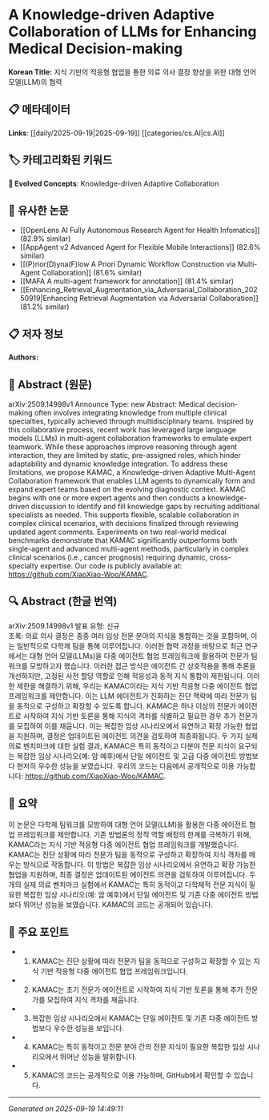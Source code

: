 
# A Knowledge-driven Adaptive Collaboration of LLMs for Enhancing Medical Decision-making

**Korean Title:** 지식 기반의 적응형 협업을 통한 의료 의사 결정 향상을 위한 대형 언어 모델(LLM)의 협력

## 📋 메타데이터

**Links**: [[daily/2025-09-19|2025-09-19]] [[categories/cs.AI|cs.AI]]

## 🏷️ 카테고리화된 키워드
**🚀 Evolved Concepts**: Knowledge-driven Adaptive Collaboration

## 🔗 유사한 논문
- [[OpenLens AI Fully Autonomous Research Agent for Health Infomatics]] (82.9% similar)
- [[AppAgent v2 Advanced Agent for Flexible Mobile Interactions]] (82.6% similar)
- [[(P)rior(D)yna(F)low A Priori Dynamic Workflow Construction via Multi-Agent Collaboration]] (81.6% similar)
- [[MAFA A multi-agent framework for annotation]] (81.4% similar)
- [[Enhancing_Retrieval_Augmentation_via_Adversarial_Collaboration_20250919|Enhancing Retrieval Augmentation via Adversarial Collaboration]] (81.2% similar)

## 📋 저자 정보

**Authors:** 

## 📄 Abstract (원문)

arXiv:2509.14998v1 Announce Type: new 
Abstract: Medical decision-making often involves integrating knowledge from multiple clinical specialties, typically achieved through multidisciplinary teams. Inspired by this collaborative process, recent work has leveraged large language models (LLMs) in multi-agent collaboration frameworks to emulate expert teamwork. While these approaches improve reasoning through agent interaction, they are limited by static, pre-assigned roles, which hinder adaptability and dynamic knowledge integration. To address these limitations, we propose KAMAC, a Knowledge-driven Adaptive Multi-Agent Collaboration framework that enables LLM agents to dynamically form and expand expert teams based on the evolving diagnostic context. KAMAC begins with one or more expert agents and then conducts a knowledge-driven discussion to identify and fill knowledge gaps by recruiting additional specialists as needed. This supports flexible, scalable collaboration in complex clinical scenarios, with decisions finalized through reviewing updated agent comments. Experiments on two real-world medical benchmarks demonstrate that KAMAC significantly outperforms both single-agent and advanced multi-agent methods, particularly in complex clinical scenarios (i.e., cancer prognosis) requiring dynamic, cross-specialty expertise. Our code is publicly available at: https://github.com/XiaoXiao-Woo/KAMAC.

## 🔍 Abstract (한글 번역)

arXiv:2509.14998v1 발표 유형: 신규  
초록: 의료 의사 결정은 종종 여러 임상 전문 분야의 지식을 통합하는 것을 포함하며, 이는 일반적으로 다학제 팀을 통해 이루어집니다. 이러한 협력 과정을 바탕으로 최근 연구에서는 대형 언어 모델(LLMs)을 다중 에이전트 협업 프레임워크에 활용하여 전문가 팀워크를 모방하고자 했습니다. 이러한 접근 방식은 에이전트 간 상호작용을 통해 추론을 개선하지만, 고정된 사전 할당 역할로 인해 적응성과 동적 지식 통합이 제한됩니다. 이러한 제한을 해결하기 위해, 우리는 KAMAC이라는 지식 기반 적응형 다중 에이전트 협업 프레임워크를 제안합니다. 이는 LLM 에이전트가 진화하는 진단 맥락에 따라 전문가 팀을 동적으로 구성하고 확장할 수 있도록 합니다. KAMAC은 하나 이상의 전문가 에이전트로 시작하여 지식 기반 토론을 통해 지식의 격차를 식별하고 필요한 경우 추가 전문가를 모집하여 이를 채웁니다. 이는 복잡한 임상 시나리오에서 유연하고 확장 가능한 협업을 지원하며, 결정은 업데이트된 에이전트 의견을 검토하여 최종화됩니다. 두 가지 실제 의료 벤치마크에 대한 실험 결과, KAMAC은 특히 동적이고 다분야 전문 지식이 요구되는 복잡한 임상 시나리오(예: 암 예후)에서 단일 에이전트 및 고급 다중 에이전트 방법보다 현저히 우수한 성능을 보였습니다. 우리의 코드는 다음에서 공개적으로 이용 가능합니다: https://github.com/XiaoXiao-Woo/KAMAC.

## 📝 요약

이 논문은 다학제 팀워크를 모방하여 대형 언어 모델(LLM)을 활용한 다중 에이전트 협업 프레임워크를 제안합니다. 기존 방법론의 정적 역할 배정의 한계를 극복하기 위해, KAMAC라는 지식 기반 적응형 다중 에이전트 협업 프레임워크를 개발했습니다. KAMAC는 진단 상황에 따라 전문가 팀을 동적으로 구성하고 확장하여 지식 격차를 메우는 방식으로 작동합니다. 이 방법은 복잡한 임상 시나리오에서 유연하고 확장 가능한 협업을 지원하며, 최종 결정은 업데이트된 에이전트 의견을 검토하여 이루어집니다. 두 개의 실제 의료 벤치마크 실험에서 KAMAC는 특히 동적이고 다학제적 전문 지식이 필요한 복잡한 임상 시나리오(예: 암 예후)에서 단일 에이전트 및 기존 다중 에이전트 방법보다 뛰어난 성능을 보였습니다. KAMAC의 코드는 공개되어 있습니다.

## 🎯 주요 포인트

- 1. KAMAC는 진단 상황에 따라 전문가 팀을 동적으로 구성하고 확장할 수 있는 지식 기반 적응형 다중 에이전트 협업 프레임워크입니다.

- 2. KAMAC는 초기 전문가 에이전트로 시작하여 지식 기반 토론을 통해 추가 전문가를 모집하여 지식 격차를 채웁니다.

- 3. 복잡한 임상 시나리오에서 KAMAC는 단일 에이전트 및 기존 다중 에이전트 방법보다 우수한 성능을 보입니다.

- 4. KAMAC는 특히 동적이고 전문 분야 간의 전문 지식이 필요한 복잡한 임상 시나리오에서 뛰어난 성능을 발휘합니다.

- 5. KAMAC의 코드는 공개적으로 이용 가능하며, GitHub에서 확인할 수 있습니다.

---

*Generated on 2025-09-19 14:49:11*